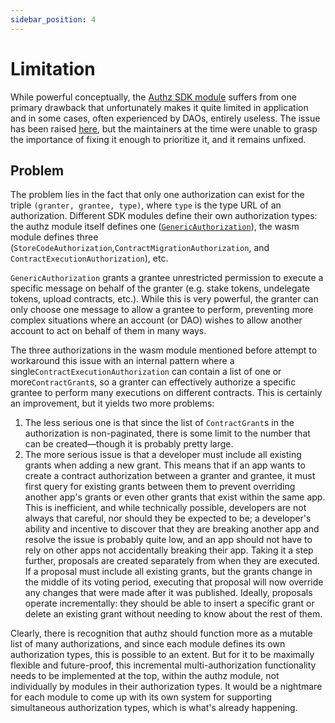 ```yaml
---
sidebar_position: 4
---
```


# Limitation

While powerful conceptually, the [Authz SDK module](https://docs.cosmos.network/main/build/modules/authz) suffers from one primary drawback that unfortunately makes it quite limited in application and in some cases, often experienced by DAOs, entirely useless. The issue has been raised [here](https://github.com/cosmos/cosmos-sdk/issues/18567), but the maintainers at the time were unable to grasp the importance of fixing it enough to prioritize it, and it remains unfixed.

## Problem

The problem lies in the fact that only one authorization can exist for the triple `(granter, grantee, type)`, where `type` is the type URL of an authorization. Different SDK modules define their own authorization types: the authz module itself defines one ([`GenericAuthorization`](https://docs.cosmos.network/main/build/modules/authz#genericauthorization)), the wasm module defines three (`StoreCodeAuthorization`,`ContractMigrationAuthorization`, and `ContractExecutionAuthorization`), etc.

`GenericAuthorization` grants a grantee unrestricted permission to execute a specific message on behalf of the granter (e.g. stake tokens, undelegate tokens, upload contracts, etc.). While this is very powerful, the granter can only choose one message to allow a grantee to perform, preventing more complex situations where an account (or DAO) wishes to allow another account to act on behalf of them in many ways.

The three authorizations in the wasm module mentioned before attempt to workaround this issue with an internal pattern where a single`ContractExecutionAuthorization` can contain a list of one or more`ContractGrant`s, so a granter can effectively authorize a specific grantee to perform many executions on different contracts. This is certainly an improvement, but it yields two more problems:

1. The less serious one is that since the list of `ContractGrant`s in the authorization is non-paginated, there is some limit to the number that can be created—though it is probably pretty large.
2. The more serious issue is that a developer must include all existing grants when adding a new grant. This means that if an app wants to create a contract authorization between a granter and grantee, it must first query for existing grants between them to prevent overriding another app's grants or even other grants that exist within the same app. This is inefficient, and while technically possible, developers are not always that careful, nor should they be expected to be; a developer's ability and incentive to discover that they are breaking another app and resolve the issue is probably quite low, and an app should not have to rely on other apps not accidentally breaking their app. Taking it a step further, proposals are created separately from when they are executed. If a proposal must include all existing grants, but the grants change in the middle of its voting period, executing that proposal will now override any changes that were made after it was published. Ideally, proposals operate incrementally: they should be able to insert a specific grant or delete an existing grant without needing to know about the rest of them.

Clearly, there is recognition that authz should function more as a mutable list of many authorizations, and since each module defines its own authorization types, this is possible to an extent. But for it to be maximally flexible and future-proof, this incremental multi-authorization functionality needs to be implemented at the top, within the authz module, not individually by modules in their authorization types. It would be a nightmare for each module to come up with its own system for supporting simultaneous authorization types, which is what's already happening.
